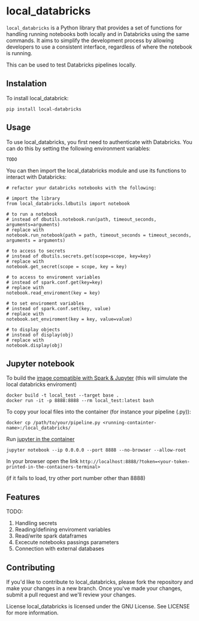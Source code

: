 # local_databricks
```local_databricks``` is a Python library that provides a set of functions for handling running notebooks both locally and in Databricks using the same commands. It aims to simplify the development process by allowing developers to use a consistent interface, regardless of where the notebook is running.

This can be used to test Databricks pipelines locally.

## Instalation
To install local_databrick:

```pip install local-databricks```


## Usage
To use local_databricks, you first need to authenticate with Databricks. You can do this by setting the following environment variables:

```TODO```

You can then import the local_databricks module and use its functions to interact with Databricks:


```
# refactor your databricks notebooks with the following:

# import the library
from local_databricks.ldbutils import notebook

# to run a notebook
# instead of dbutils.notebook.run(path, timeout_seconds, arguments=arguments)
# replace with 
notebook.run_notebook(path = path, timeout_seconds = timeout_seconds, arguments = arguments)

# to access to secrets
# instead of dbutils.secrets.get(scope=scope, key=key)
# replace with
notebook.get_secret(scope = scope, key = key)

# to access to enviroment variables
# instead of spark.conf.get(key=key)
# replace with
notebook.read_enviroment(key = key)

# to set enviroment variables
# instead of spark.conf.set(key, value)
# replace with
notebook.set_enviroment(key = key, value=value)

# to display objects
# instead of display(obj)
# replace with
notebook.display(obj)

```
## Jupyter notebook

To build the [image compatible with Spark & Jupyter](https://hub.docker.com/layers/jupyter/pyspark-notebook/latest/images/sha256-bebb63d6df76594a6ede790e8fccd413b32f13eec97f244240315f0e105ff143?context=explore) (this will simulate the local databricks enviroment)
```
docker build -t local_test --target base .
docker run -it -p 8888:8888 --rm local_test:latest bash
```

To copy your local files into the container (for instance your pipeline (.py)):
```
docker cp /path/to/your/pipeline.py <running-containter-name>:/local_databricks/ 
```

Run [jupyter in the container](https://stackoverflow.com/questions/50919752/cant-open-jupyter-notebook-in-docker)

```
jupyter notebook --ip 0.0.0.0 --port 8888 --no-browser --allow-root
```

In your browser open the link ```http://localhost:8888/?token=<your-token-printed-in-the-containers-terminal>```

(if it fails to load, try other port number other than 8888)


## Features

TODO:
1. Handling secrets
2. Reading/defining enviroment variables
3. Read/write spark dataframes
4. Excecute notebooks passings parameters
5. Connection with external databases


## Contributing

If you'd like to contribute to local_databricks, please fork the repository and make your changes in a new branch. Once you've made your changes, submit a pull request and we'll review your changes.


License
local_databricks is licensed under the GNU License. See LICENSE for more information.
